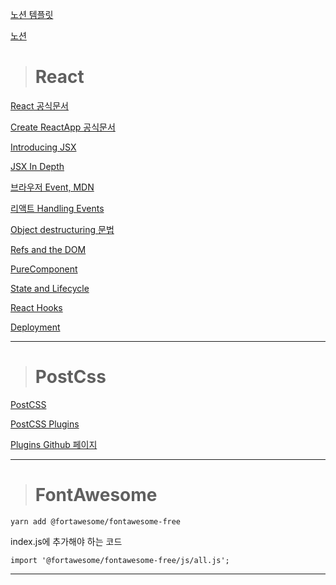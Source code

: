 [노션 템플릿](https://www.notion.so/React-Basic-Course-Study-Plan-Template-27101af826954f9fb9265c594f4fd5bb)

[노션](https://www.notion.so/)

> # React

[React 공식문서](https://reactjs.org/docs/getting-started.html)

[Create ReactApp 공식문서](https://create-react-app.dev/docs/getting-started)

[Introducing JSX](https://reactjs.org/docs/introducing-jsx.html)

[JSX In Depth](https://reactjs.org/docs/jsx-in-depth.html)

[브라우저 Event, MDN](https://developer.mozilla.org/en-US/docs/Web/API/Event)

[리액트 Handling Events](https://reactjs.org/docs/handling-events.html)

[Object destructuring 문법](https://developer.mozilla.org/en-US/docs/Web/JavaScript/Reference/Operators/Destructuring_assignment)

[Refs and the DOM](https://reactjs.org/docs/refs-and-the-dom.html)

[PureComponent](https://reactjs.org/docs/react-api.html#reactpurecomponent)

[State and Lifecycle](https://reactjs.org/docs/state-and-lifecycle.html)

[React Hooks](https://reactjs.org/docs/hooks-intro.html)

[Deployment](https://create-react-app.dev/docs/deployment)

---

> # PostCss

[PostCSS](https://postcss.org/)

[PostCSS Plugins](https://www.postcss.parts/)

[Plugins Github 페이지](https://github.com/postcss/postcss/blob/master/docs/plugins.md)

---

> # FontAwesome

```
yarn add @fortawesome/fontawesome-free
```

index.js에 추가해야 하는 코드

```
import '@fortawesome/fontawesome-free/js/all.js';
```

---
